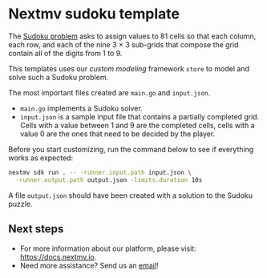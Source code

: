 # Nextmv sudoku template

The [Sudoku problem](https://en.wikipedia.org/wiki/Sudoku) asks to assign
values to 81 cells so that each column, each row, and each of the nine 3 × 3
sub-grids that compose the grid contain all of the digits from 1 to 9.

This templates uses our *custom modeling* framework `store` to model and solve
such a Sudoku problem.

The most important files created are `main.go` and `input.json`.

* `main.go` implements a Sudoku solver.
* `input.json` is a sample input file that contains a partially completed
grid. Cells with a value between 1 and 9 are the completed cells, cells with a
value 0 are the ones that need to be decided by the player.

Before you start customizing, run the command below to see if everything works
as expected:

```bash
nextmv sdk run . -- -runner.input.path input.json \
  -runner.output.path output.json -limits.duration 10s
```

A file `output.json` should have been created with a solution to the Sudoku
puzzle.

## Next steps

* For more information about our platform, please visit: <https://docs.nextmv.io>.
* Need more assistance? Send us an [email](mailto:support@nextmv.io)!
